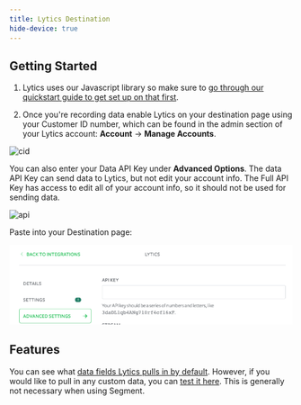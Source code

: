 ```yaml
---
title: Lytics Destination
hide-device: true
---
```

## Getting Started

1. Lytics uses our Javascript library so make sure to [go through our quickstart guide to get set up on that first](/docs/connections/sources/catalog/libraries/website/javascript/quickstart/).

2) Once you're recording data enable Lytics on your destination page using your Customer ID number, which can be found in the admin section of your Lytics account: **Account** -> **Manage Accounts**.

![cid](https://lyticspublic.s3.amazonaws.com/images/Segment.io/segment_cid.png)

You can also enter your Data API Key under **Advanced Options**.  The data API Key can send data to Lytics, but not edit your account info.  The Full API Key has access to edit all of your account info, so it should not be used for sending data.

![api](https://lyticspublic.s3.amazonaws.com/images/Segment.io/segment_api.png)

Paste into your Destination page:

![key](images/lyticsapikey.png)

## Features

You can see what [data fields Lytics pulls in by default](https://admin.lytics.io/#/documentation/jstag).  However, if you would like to pull in any custom data, you can [test it here](http://lytics.github.io/jstag/out/analyticsjs/).  This is generally not necessary when using Segment.
